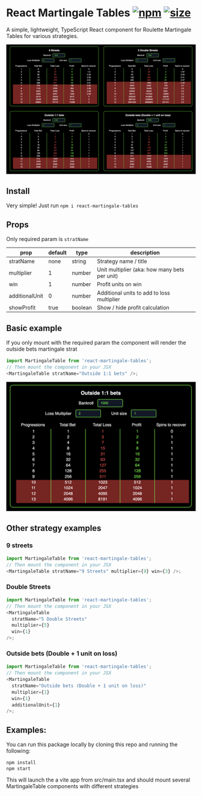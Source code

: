 # React Martingale Tables [![npm](https://img.shields.io/github/package-json/v/js-cookie/js-cookie)](https://www.npmjs.com/package/js-cookie) [![size](https://img.shields.io/bundlephobia/minzip/js-cookie/3)](https://www.npmjs.com/package/js-cookie)

A simple, lightweight, TypeScript React component for Roulette Martingale Tables for various strategies.

![Examples](/src/assets/allTables.png)

## Install

Very simple! Just run `npm i react-martingale-tables`

## Props

Only required param is `stratName`

| prop           | default | type    | description                                   |
| -------------- | ------- | ------- | --------------------------------------------- |
| stratName      | none    | string  | Strategy name / title                         |
| multiplier     | 1       | number  | Unit multiplier (aka: how many bets per unit) |
| win            | 1       | number  | Profit units on win                           |
| additionalUnit | 0       | number  | Additional units to add to loss multiplier    |
| showProfit     | true    | boolean | Show / hide profit calculation                |

## Basic example

If you only mount with the required param the component will render the outside bets martingale strat

```javascript
import MartingaleTable from 'react-martingale-tables';
// Then mount the component in your JSX
<MartingaleTable stratName="Outside 1:1 bets" />;
```

![Basic Example](/src/assets/basicExample.png)

## Other strategy examples

### 9 streets

```javascript
import MartingaleTable from 'react-martingale-tables';
// Then mount the component in your JSX
<MartingaleTable stratName="9 Streets" multiplier={9} win={3} />;
```

### Double Streets

```javascript
import MartingaleTable from 'react-martingale-tables';
// Then mount the component in your JSX
<MartingaleTable
  stratName="5 Double Streets"
  multiplier={5}
  win={1}
/>;
```

### Outside bets (Double + 1 unit on loss)

```javascript
import MartingaleTable from 'react-martingale-tables';
// Then mount the component in your JSX
<MartingaleTable
  stratName="Outside bets (Double + 1 unit on loss)"
  multiplier={1}
  win={1}
  additionalUnit={1}
/>;
```

## Examples:

You can run this package locally by cloning this repo and running the following:

```
npm install
npm start
```

This will launch the a vite app from src/main.tsx and should mount several MartingaleTable components with different strategies
